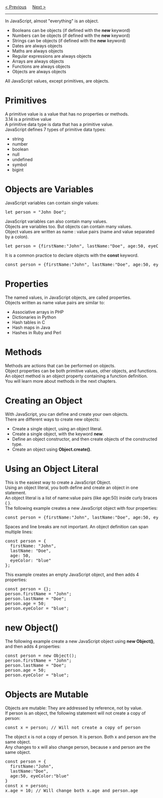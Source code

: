 <a href="/JS/Objects/Main.md">&lt; Previous</a>
&nbsp;&nbsp;&nbsp;
<a href="/JS/Objects/Properties.md">Next &gt;</a>
<hr>
In JavaScript, almost "everything" is an object.
<ul>
  <li>Booleans can be objects (if defined with the <b>new</b> keyword)</li>
  <li>Numbers can be objects (if defined with the <b>new</b> keyword)</li>
  <li>Strings can be objects (if defined with the <b>new</b> keyword)</li>
  <li>Dates are always objects</li>
  <li>Maths are always objects</li>
  <li>Regular expressions are always objects</li>
  <li>Arrays are always objects</li>
  <li>Functions are always objects</li>
  <li>Objects are always objects</li>
</ul>
All JavaScript values, except primitives, are objects.
<h1>Primitives</h1>
A primitive value is a value that has no properties or methods.
<br>
3.14 is a primitive value
<br>
A primitive data type is data that has a primitive value.
<br>
JavaScript defines 7 types of primitive data types:
<ul>
  <li>string</li>
  <li>number</li>
  <li>boolean</li>
  <li>null</li>
  <li>undefined</li>
  <li>symbol</li>
  <li>bigint</li>
</ul>
<h1>Objects are Variables</h1>
JavaScript variables can contain single values:
<pre>let person = "John Doe";</pre>
JavaScript variables can also contain many values.
<br>
Objects are variables too. But objects can contain many values.
<br>
Object values are written as name : value pairs (name and value separated by a colon).
<pre>let person = {firstName:"John", lastName:"Doe", age:50, eyeColor:"blue"};</pre>
It is a common practice to declare objects with the <b>const</b> keyword.
<pre>const person = {firstName:"John", lastName:"Doe", age:50, eyeColor:"blue"};</pre>
<h1>Properties</h1>
The named values, in JavaScript objects, are called properties.
<br>
Objects written as name value pairs are similar to:
<ul>
  <li>Associative arrays in PHP</li>
  <li>Dictionaries in Python</li>
  <li>Hash tables in C</li>
  <li>Hash maps in Java</li>
  <li>Hashes in Ruby and Perl</li>
</ul>
<h1>Methods</h1>
Methods are actions that can be performed on objects.
<br>
Object properties can be both primitive values, other objects, and functions.
<br>
An object method is an object property containing a function definition.
<br>
You will learn more about methods in the next chapters.
<h1>Creating an Object</h1>
With JavaScript, you can define and create your own objects.
<br>
There are different ways to create new objects:
<ul>
  <li>Create a single object, using an object literal.</li>
  <li>Create a single object, with the keyword <b>new</b>.</li>
  <li>Define an object constructor, and then create objects of the constructed type.</li>
  <li>Create an object using <b>Object.create()</b>.</li>
</ul>
<h1>Using an Object Literal</h1>
This is the easiest way to create a JavaScript Object.
<br>
Using an object literal, you both define and create an object in one statement.
<br>
An object literal is a list of name:value pairs (like age:50) inside curly braces { }.
<br>
The following example creates a new JavaScript object with four properties:
<pre>const person = {firstName:"John", lastName:"Doe", age:50, eyeColor:"blue"};</pre>
Spaces and line breaks are not important. An object definition can span multiple lines:
<pre>
const person = {
  firstName: "John",
  lastName: "Doe",
  age: 50,
  eyeColor: "blue"
};
</pre>
This example creates an empty JavaScript object, and then adds 4 properties:
<pre>
const person = {};
person.firstName = "John";
person.lastName = "Doe";
person.age = 50;
person.eyeColor = "blue";
</pre>
<h1>new Object()</h1>
The following example create a new JavaScript object using <b>new Object()</b>, and then adds 4 properties:
<pre>
const person = new Object();
person.firstName = "John";
person.lastName = "Doe";
person.age = 50;
person.eyeColor = "blue";
</pre>
<h1>Objects are Mutable</h1>
Objects are mutable: They are addressed by reference, not by value.
<br>
If person is an object, the following statement will not create a copy of person:
<pre>const x = person; // Will not create a copy of person</pre>
The object x is not a copy of person. It is person. Both x and person are the same object.
<br>
Any changes to x will also change person, because x and person are the same object.
<pre>
const person = {
  firstName:"John",
  lastName:"Doe",
  age:50, eyeColor:"blue"
}
const x = person;
x.age = 10; // Will change both x.age and person.age
</pre>

